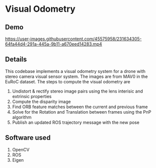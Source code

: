# Visual Odometry

## Demo


https://user-images.githubusercontent.com/45575958/231634305-64fa44d4-291a-445a-9b11-a670eed14283.mp4



## Details
This codebase implements a visual odometry system for a drone with stereo camera visual sensor system. The images are from MAV0 in the EuRoC dataset. The steps to compute the visual odometry are

1. Undistort & rectify stereo image pairs using the lens interisic and extrinsic properties
2. Compute the disparity image
3. Find ORB feature matches between the current and previous frame
4. Solve for the Rotation and Translation between frames using the PnP algorithm
5. Publish an updated ROS trajectory message with the new pose

## Software used
1. OpenCV
2. ROS
3. Eigen

